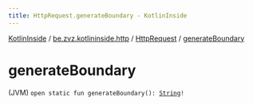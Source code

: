```yaml
---
title: HttpRequest.generateBoundary - KotlinInside
---
```


[KotlinInside](../../index.html) / [be.zvz.kotlininside.http](../index.html) / [HttpRequest](index.html) / [generateBoundary](./generate-boundary.html)

# generateBoundary

(JVM) `open static fun generateBoundary(): `[`String`](https://kotlinlang.org/api/latest/jvm/stdlib/kotlin/-string/index.html)`!`